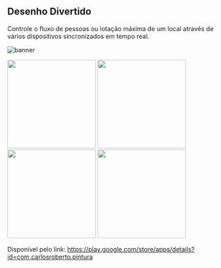 ## Desenho Divertido

Controle o fluxo de pessoas ou lotação máxima de um local através de vários dispositivos sincronizados em tempo real.

![banner](https://user-images.githubusercontent.com/38302156/155972829-ec6af3ae-c89e-4eb8-be9a-9f4048976259.png)

<div>
    <img src='https://user-images.githubusercontent.com/38302156/155972916-2c896a84-c943-4daf-a008-1621ebfaa200.png' width=200px>
    <img src='https://user-images.githubusercontent.com/38302156/155972929-5eb9ca94-8929-4878-a163-3caf1284a92f.png' width=200px>
    <img src='https://user-images.githubusercontent.com/38302156/155972993-c4847847-ab90-4af0-b41b-6f5532f02be2.png' width=200px>
    <img src='https://user-images.githubusercontent.com/38302156/155973008-3df3bed8-8669-4f7e-a750-aef64477f7bf.png' width=200px>
</div>


Disponível pelo link: https://play.google.com/store/apps/details?id=com.carlosroberto.pintura
